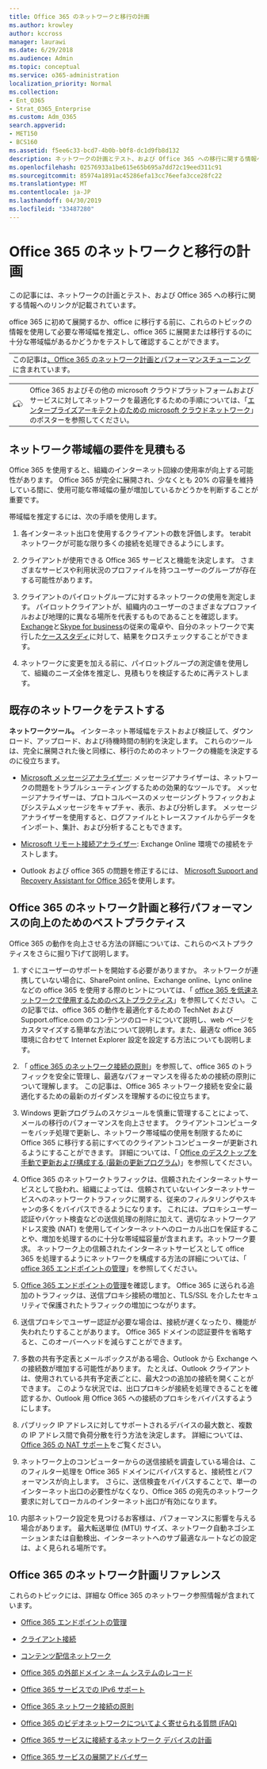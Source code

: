 ```yaml
---
title: Office 365 のネットワークと移行の計画
ms.author: krowley
author: kccross
manager: laurawi
ms.date: 6/29/2018
ms.audience: Admin
ms.topic: conceptual
ms.service: o365-administration
localization_priority: Normal
ms.collection:
- Ent_O365
- Strat_O365_Enterprise
ms.custom: Adm_O365
search.appverid:
- MET150
- BCS160
ms.assetid: f5ee6c33-bcd7-4b0b-b0f8-dc1d9fb8d132
description: ネットワークの計画とテスト、および Office 365 への移行に関する情報へのリンクが含まれています。
ms.openlocfilehash: 02576933a1be615e65b695a7dd72c19eed311c91
ms.sourcegitcommit: 85974a1891ac45286efa13cc76eefa3cce28fc22
ms.translationtype: MT
ms.contentlocale: ja-JP
ms.lasthandoff: 04/30/2019
ms.locfileid: "33487280"
---
```

# <a name="network-and-migration-planning-for-office-365"></a>Office 365 のネットワークと移行の計画

この記事には、ネットワークの計画とテスト、および Office 365 への移行に関する情報へのリンクが記載されています。
  
office 365 に初めて展開するか、office に移行する前に、これらのトピックの情報を使用して必要な帯域幅を推定し、office 365 に展開または移行するのに十分な帯域幅があるかどうかをテストして確認することができます。

||
|:-----|
| この記事は[、Office 365 のネットワーク計画とパフォーマンスチューニング](https://aka.ms/tune)に含まれています。|

|||
|:-----|:-----|
|![「エンタープライズアーキテクトのための Microsoft クラウドネットワーク」のポスターを参照してください。](media/3094be9f-2407-4fa5-896d-aa66ef7b9bb9.png)|Office 365 およびその他の microsoft クラウドプラットフォームおよびサービスに対してネットワークを最適化するための手順については、「[エンタープライズアーキテクトのための microsoft クラウドネットワーク](https://aka.ms/cloudarchnetworking)」のポスターを参照してください。 |
   
## <a name="estimate-network-bandwidth-requirements"></a>ネットワーク帯域幅の要件を見積もる
<a name="EstimateBandwidthRequirements"> </a>

Office 365 を使用すると、組織のインターネット回線の使用率が向上する可能性があります。 Office 365 が完全に展開され、少なくとも 20% の容量を維持している間に、使用可能な帯域幅の量が増加しているかどうかを判断することが重要です。
  
帯域幅を推定するには、次の手順を使用します。
  
1. 各インターネット出口を使用するクライアントの数を評価します。 terabit ネットワークが可能な限り多くの接続を処理できるようにします。 
    
2. クライアントが使用できる Office 365 サービスと機能を決定します。 さまざまなサービスや利用状況のプロファイルを持つユーザーのグループが存在する可能性があります。
    
3. クライアントのパイロットグループに対するネットワークの使用を測定します。 パイロットクライアントが、組織内のユーザーのさまざまなプロファイルおよび地理的に異なる場所を代表するものであることを確認します。 [Exchange](https://go.microsoft.com/fwlink/p/?LinkId=321550)と[Skype for business](https://go.microsoft.com/fwlink/p/?LinkId=321551)の従来の電卓や、自分のネットワークで実行した[ケーススタディ](https://www.microsoft.com/itshowcase/Article/Content/631/Optimizing-network-performance-for-Microsoft-Office-365)に対して、結果をクロスチェックすることができます。 
    
4. ネットワークに変更を加える前に、パイロットグループの測定値を使用して、組織のニーズ全体を推定し、見積もりを検証するために再テストします。
    
## <a name="test-your-existing-network"></a>既存のネットワークをテストする
<a name="calculators"> </a>

 **ネットワークツール。** インターネット帯域幅をテストおよび検証して、ダウンロード、アップロード、および待機時間の制約を決定します。 これらのツールは、完全に展開された後と同様に、移行のためのネットワークの機能を決定するのに役立ちます。 
  
- [Microsoft メッセージアナライザー](https://technet.microsoft.com/library/jj649776.aspx): メッセージアナライザーは、ネットワークの問題をトラブルシューティングするための効果的なツールです。 メッセージアナライザーは、プロトコルベースのメッセージングトラフィックおよびシステムメッセージをキャプチャ、表示、および分析します。 メッセージアナライザーを使用すると、ログファイルとトレースファイルからデータをインポート、集計、および分析することもできます。
    
- [Microsoft リモート接続アナライザー](https://go.microsoft.com/fwlink/p/?LinkId=517243): Exchange Online 環境での接続をテストします。
    
- Outlook および office 365 の問題を修正するには、 [Microsoft Support and Recovery Assistant for Office 365](https://diagnostics.office.com/#/Download?env=SOC)を使用します。 
    
## <a name="best-practices-for-network-planning-and-improving-migration-performance-for-office-365"></a>Office 365 のネットワーク計画と移行パフォーマンスの向上のためのベストプラクティス
<a name="BestPractices"> </a>

Office 365 の動作を向上させる方法の詳細については、これらのベストプラクティスをさらに掘り下げて説明します。
  
1. すぐにユーザーのサポートを開始する必要がありますか。 ネットワークが連携していない場合に、SharePoint online、Exchange online、Lync online などの office 365 を使用する際のヒントについては、「 [office 365 を低速ネットワークで使用するためのベストプラクティス](https://support.office.com/article/fd16c8d2-4799-4c39-8fd7-045f06640166)」を参照してください。 この記事では、office 365 の動作を最適化するための TechNet および Support.office.com のコンテンツのロードについて説明し、web ページをカスタマイズする簡単な方法について説明します。また、最適な office 365 環境に合わせて Internet Explorer 設定を設定する方法についても説明します。 
    
2. 「 [office 365 のネットワーク接続の原則](https://aka.ms/o365networkingprinciples)」を参照して、office 365 のトラフィックを安全に管理し、最適なパフォーマンスを得るための接続の原則について理解します。 この記事は、Office 365 ネットワーク接続を安全に最適化するための最新のガイダンスを理解するのに役立ちます。 
    
3. Windows 更新プログラムのスケジュールを慎重に管理することによって、メールの移行のパフォーマンスを向上させます。 クライアントコンピューターをバッチ処理で更新し、ネットワーク帯域幅の使用を制限するために Office 365 に移行する前にすべてのクライアントコンピューターが更新されるようにすることができます。 詳細については、「 [Office のデスクトップを手動で更新および構成する (最新の更新プログラム](https://support.microsoft.com/gp/office-2013-365-update))」を参照してください。
    
4. Office 365 のネットワークトラフィックは、信頼されたインターネットサービスとして扱われ、組織によっては、信頼されていないインターネットサービスへのネットワークトラフィックに関する、従来のフィルタリングやスキャンの多くをバイパスできるようになります。 これには、プロキシユーザー認証やパケット検査などの送信処理の削除に加えて、適切なネットワークアドレス変換 (NAT) を使用してインターネットへのローカル出口を保証することや、増加を処理するのに十分な帯域幅容量が含まれます。ネットワーク要求。 ネットワーク上の信頼されたインターネットサービスとして office 365 を処理するようにネットワークを構成する方法の詳細については、「 [office 365 エンドポイントの管理](https://support.office.com/article/99cab9d4-ef59-4207-9f2b-3728eb46bf9a)」を参照してください。
    
1. [Office 365 エンドポイントの管理](https://support.office.com/article/99cab9d4-ef59-4207-9f2b-3728eb46bf9a)を確認します。 Office 365 に送られる追加のトラフィックは、送信プロキシ接続の増加と、TLS/SSL を介したセキュリティで保護されたトラフィックの増加につながります。
    
2. 送信プロキシでユーザー認証が必要な場合は、接続が遅くなったり、機能が失われたりすることがあります。 Office 365 ドメインの認証要件を省略すると、このオーバーヘッドを減らすことができます。
    
3. 多数の共有予定表とメールボックスがある場合、Outlook から Exchange への接続数が増加する可能性があります。 たとえば、Outlook クライアントは、使用されている共有予定表ごとに、最大2つの追加の接続を開くことができます。 このような状況では、出口プロキシが接続を処理できることを確認するか、Outlook 用 Office 365 への接続のプロキシをバイパスするようにします。
    
4. パブリック IP アドレスに対してサポートされるデバイスの最大数と、複数の IP アドレス間で負荷分散を行う方法を決定します。 詳細については、[Office 365 の NAT サポート](nat-support-with-office-365.md)をご覧ください。
    
5. ネットワーク上のコンピューターからの送信接続を調査している場合は、このフィルター処理を Office 365 ドメインにバイパスすると、接続性とパフォーマンスが向上します。 さらに、送信検査をバイパスすることで、単一のインターネット出口の必要性がなくなり、Office 365 の宛先のネットワーク要求に対してローカルのインターネット出口が有効になります。
    
6. 内部ネットワーク設定を見つけるお客様は、パフォーマンスに影響を与える場合があります。 最大転送単位 (MTU) サイズ、ネットワーク自動ネゴシエーションまたは自動検出、インターネットへのサブ最適なルートなどの設定は、よく見られる場所です。
    
## <a name="network-planning-reference-for-office-365"></a>Office 365 のネットワーク計画リファレンス
<a name="NetReference"> </a>

これらのトピックには、詳細な Office 365 のネットワーク参照情報が含まれています。
  
- [Office 365 エンドポイントの管理](https://support.office.com/article/99cab9d4-ef59-4207-9f2b-3728eb46bf9a)
    
- [クライアント接続](client-connectivity.md)
    
- [コンテンツ配信ネットワーク](content-delivery-networks.md)
    
- [Office 365 の外部ドメイン ネーム システムのレコード](external-domain-name-system-records.md)
    
- [Office 365 サービスでの IPv6 サポート](ipv6-support.md)
    
- [Office 365 ネットワーク接続の原則](https://aka.ms/o365networkingprinciples)
    
- [Office 365 のビデオネットワークについてよく寄せられる質問 (FAQ)](office-365-video-networking-faq.md)
    
- [Office 365 サービスに接続するネットワーク デバイスの計画](plan-for-network-devices.md)
    
- [Office 365 サービスの展開アドバイザー](deployment-advisors-for-office-365.md)
    

